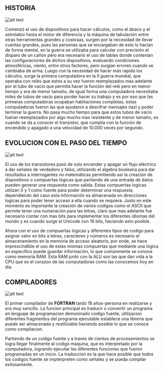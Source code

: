 ## HISTORIA
![alt text](https://www.caracteristicas.co/wp-content/uploads/2019/05/historia-de-la-computadora-eniac-e1558287206494.jpg)

Comenzó el uso de dispositivos para hacer cálculos, como el ábaco y el astrolabio hasta el motor de diferencia y la máquina de tabulación entre otras herramientas grandes y costosas, surgen por la necesidad de llevar cuentas grandes, pues las personas que se encargaban de esto lo hacían de forma mental, en la guerra se utilizaba para calcular con precisión el disparo de un cañón pero era necesario el uso de tablas donde contenían las configuraciones de dichos dispositivos, evaluando condiciones atmosféricas, viento, entre otros factores, pero surgían errores cuando se cambiaba de arma. Luego con la necesidad de hacer más rapido los cálculos, surge la primera computadora en la II guerra mundial, que operaba con relés que estos a su vez fueron reemplazados mas adelante por el tubo de vacío que permita hacer la función del relé pero en menor tiempo y era de menor tamaño, de igual forma una computadora necesitaba miles de tubos de vacio para porder hacer su trabajo y es por eso que las primeras computadoras ocupaban habitaciones completas, estas computadoras fueron las que ayudaron a descifrar mensajes nazi y poder terminar la guerra. No pasa mucho tiempo para que estos tubos de vacío fueran reemplazados por algo mucho mas resistente y de menor tamaño, es cuando se da a conocer el transistor, que cumplía con la función de encendido y apagado a una velocidad de 10.000 veces por segundo.

## EVOLUCION CON EL PASO DEL TIEMPO
![alt text](http://4.bp.blogspot.com/-6dQEbpQkpe4/UpdcZ0b1eJI/AAAAAAAAABk/UATkFaEf7fw/s320/LINEA+DEL+TIEMPO+2.jpg)

El uso de los transistores pasó de solo encender y apagar un flujo eléctrico a dar señales de verdadero y falso, utilizando el algebra booleana para dar resultados a interrogantes no matemáticas permitiendo asi la creación de dispositivos o compuertas lógicas que partiendo de una entrada de datos pueden generar una respuesta como salida. Estas compuertas logicas utilizan 0 y 1 como fuente para poder determinar una respuesta, dependiendo del caso esta información es almacenada en direcciones logicas para poder tener acceso a ella cuando se requiera. Justo en este momento es importante la creación de varios codigos como el ASCII que permite tener una numeración para las letras, claro que mas adelante fue necesario contar con mas bits para implementar los diferentes idiomas del mundo y es cuando surge el Unicode con 16 bits, haciendo esto posible. 

Ahora con el uso de compuertas lógicas y diferentes tipos de codigo para asignar valor en bits a letras, caracteres y números es necesario el almacenamiento en la memoria de acceso aleatorio, por ende, se hace imprescindible el uso de estas mismas compuertas que mediante una lógica en especifico puede guardar información, lo que comúnmente se conoce como memoria RAM. Esta RAM junto con la ALU son las que dan vida a la CPU que es el corazon de las computadoras como las conocemos hoy en dia. 

## COMPILADORES
![alt text](https://upload.wikimedia.org/wikipedia/commons/thumb/e/ef/CompilationScheme-Spanish.png/300px-CompilationScheme-Spanish.png)

El primer compilador de **FORTRAN** tardó 18 años-persona en realizarse y era muy sencillo. La funcion principal es traducir o convertir un programa en lenguaje de programacion demoninado codigo fuente, utilizacion diferentes fragmentos del programa ejecutable establece una libreria que puede ser almacenada y reutilizable haciendo posible lo que se conoce como compilacion. 

Partiendo de un codigo fuente y a traves de cientos de procesamientos se logra llegar finalmente al codigo maquina, que es interpretado por la computadora, logrando ejecutar las diferentes funciones que fueron programadas en un inicio. La traduccion es la que hace posible que todos los codigos fuente se impterpreten como señales y se pueda compilar exitosamente. 



